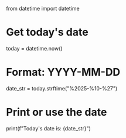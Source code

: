 from datetime import datetime

# Get today's date
today = datetime.now()

# Format: YYYY-MM-DD
date_str = today.strftime("%2025-%10-%27")

# Print or use the date
print(f"Today's date is: {date_str}")